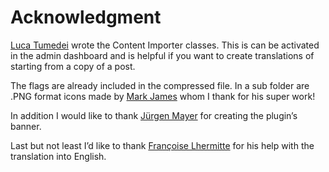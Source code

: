 # Acknowledgment

[Luca Tumedei](https://github.com/lucatume) wrote the Content Importer classes. This is can be activated in the admin dashboard and is helpful if you want to create translations of starting from a copy of a post. 

The flags are already included in the compressed file. In a sub folder are .PNG format icons made by [Mark James](http://famfamfam.com/) whom I thank for his super work!

In addition I would like to thank [Jürgen Mayer](http://blog.jrmayer.co/) for creating the plugin’s banner.

Last but not least I’d like to thank [Françoise Lhermitte](http://www.ajwan.net) for his help with the translation into English.


